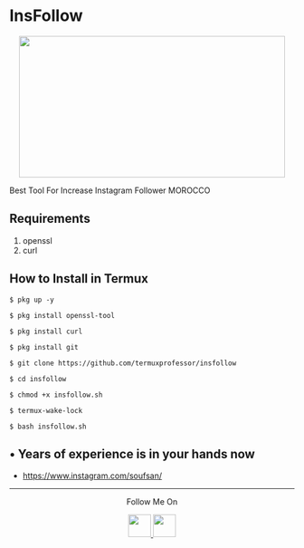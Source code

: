 # InsFollow
<p align="center">
  <img src="https://encrypted-tbn0.gstatic.com/images?q=tbn:ANd9GcSbSErRN7m0fUF5YWDmueaVNP2MwH94-DMKAA&usqp=CAU" width="470" height="250">
</p>
Best Tool For Increase Instagram Follower MOROCCO 

## Requirements
1. openssl
2. curl

## How to Install in Termux

`$ pkg up -y`

`$ pkg install openssl-tool`

`$ pkg install curl`

`$ pkg install git`

`$ git clone https://github.com/termuxprofessor/insfollow`

`$ cd insfollow`

`$ chmod +x insfollow.sh`

`$ termux-wake-lock`

`$ bash insfollow.sh`

## • Years of experience is in your hands now
* https://www.instagram.com/soufsan/
---

<p align="center">
  Follow Me On
</p>
<p align="center">
  <a href="https://www.youtube.com/c/TermuxProfessorYT">
    <img src="https://github.com/th3unkn0n/extra/blob/master/.img/yt.png" width="40" height="40">
  </a>
  <a href="https://www.instagram.com/termuxprofessor/">
    <img src="https://github.com/th3unkn0n/extra/blob/master/.img/ig.png" width="40" height="40">
</p>
